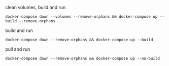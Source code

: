 
clean volumes, build and run
````
docker-compose down --volumes --remove-orphans && docker-compose up --build --remove-orphans 
````

build and run
````
docker-compose down --remove-orphans && docker-compose up --build
````

pull and run
````
docker-compose down --remove-orphans && docker-compose up --no-build
````

